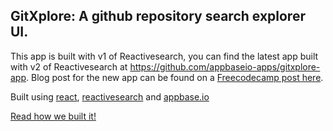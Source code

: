 ## GitXplore: A github repository search explorer UI.

This app is built with v1 of Reactivesearch, you can find the latest app built with v2 of Reactivesearch at https://github.com/appbaseio-apps/gitxplore-app. Blog post for the new app can be found on a [Freecodecamp post here](https://medium.freecodecamp.org/building-a-github-repo-explorer-with-react-and-elasticsearch-8e1190e59c13).

Built using [react](https://facebook.github.io/react/), [reactivesearch](https://opensource.appbase.io/reactivesearch/) and [appbase.io](https://appbase.io/)

[Read how we built it!](https://medium.appbase.io/how-to-build-a-github-search-ui-in-60-minutes-295109211c70)
